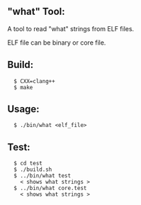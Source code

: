 "what" Tool:
------------

A tool to read "what" strings from ELF files.

ELF file can be binary or core file.

Build:
------
```
  $ CXX=clang++
  $ make
```

Usage:
------
```
  $ ./bin/what <elf_file>
```
Test:
-----
```
  $ cd test
  $ ./build.sh
  $ ../bin/what test
    < shows what strings >
  $ ../bin/what core.test
    < shows what strings >
```
